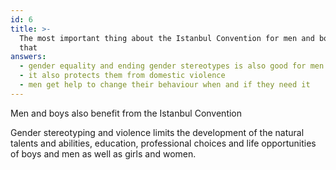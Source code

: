 ```yaml
---
id: 6
title: >-
  The most important thing about the Istanbul Convention for men and boys is
  that
answers:
  - gender equality and ending gender stereotypes is also good for men and boys
  - it also protects them from domestic violence
  - men get help to change their behaviour when and if they need it
---
```

Men and boys also benefit from the Istanbul Convention

Gender stereotyping and violence limits the development of the natural talents
and abilities, education, professional choices and life opportunities of boys
and men as well as girls and women.
